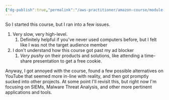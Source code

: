 ```yaml
---
{"dg-publish":true,"permalink":"/aws-practitioner/amazon-course/module-0-course-overview/","noteIcon":""}
---
```


So I started this course, but I ran into a few issues.
1. Very slow, very high-level.
	1. Definitely helpful if you've never used computers before, but I felt like I was not the target audience member
2. I don't understand how this course got past my ad blocker
	1. *Very pushy* on their products and solutions, like attending a time-share presentation to get a free cookie.

Anyway, I got annoyed with the course, found a few possible alternatives on YouTube that seemed more in-line with reality, and then got promptly sucked into other projects. At some point I'll revisit this, but right now I'm focusing on SIEMs, Malware Threat Analysis, and other more pertinent applications and tools.